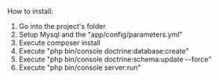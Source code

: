 How to install:

1. Go into the project's folder
2. Setup Mysql and the "app/config/parameters.yml"
3. Execute composer install
4. Execute "php bin/console doctrine:database:create"
5. Execute "php bin/console doctrine:schema:update --force"
6. Execute "php bin/console server:run"